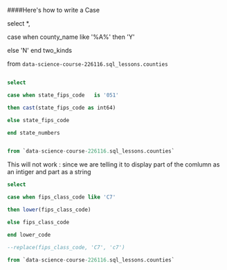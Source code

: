####Here's how to write a Case 

select *,

case  when county_name like '%A%' 
      then 'Y'

else 'N'
end two_kinds


from `data-science-course-226116.sql_lessons.counties` 








```sql

select 

case when state_fips_code	is '051'

then cast(state_fips_code as int64) 

else state_fips_code

end state_numbers


from `data-science-course-226116.sql_lessons.counties`

```
This will not work : since we are telling it to display part of the comlumn as an intiger and part as a string 







```sql
select

case when fips_class_code like 'C7' 

then lower(fips_class_code) 

else fips_class_code

end lower_code 

--replace(fips_class_code, 'C7', 'c7') 

from `data-science-course-226116.sql_lessons.counties`
```
